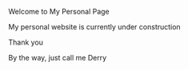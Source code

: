 ---
---

Welcome to My Personal Page

My personal website is currently under construction

Thank you

By the way, just call me Derry
